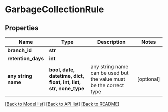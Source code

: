 # GarbageCollectionRule


## Properties
Name | Type | Description | Notes
------------ | ------------- | ------------- | -------------
**branch_id** | **str** |  | 
**retention_days** | **int** |  | 
**any string name** | **bool, date, datetime, dict, float, int, list, str, none_type** | any string name can be used but the value must be the correct type | [optional]

[[Back to Model list]](../README.md#documentation-for-models) [[Back to API list]](../README.md#documentation-for-api-endpoints) [[Back to README]](../README.md)


